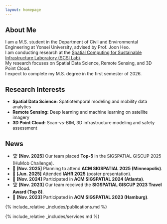 ```yaml
---
layout: homepage
---
```


## About Me

I am a M.S. student in the Department of Civil and Environmental Engineering at Yonsei University, advised by Prof. Joon Heo.  
I am conducting research at the [Spatial Computing for Sustainable Infrastructure Laboratory (SCSI Lab)](https://scsi.yonsei.ac.kr/).  
My research focuses on Spatial Data Science, Remote Sensing, and 3D Point Cloud.  
I expect to complete my M.S. degree in the first semester of 2026.


## Research Interests

- **Spatial Data Science:** Spatiotemporal modeling and mobility data analytics  
- **Remote Sensing:** Deep learning and machine learning on satellite imagery  
- **3D Point Cloud:** Scan-vs-BIM, 3D infrastructure modeling and safety assessment  

## News

- 🏆 **[Nov. 2025]** Our team placed **Top-5** in the SIGSPATIAL GISCUP 2025 (HuMob Challenge).  
- 📍 **[Nov. 2025]** Planning to attend **ACM SIGSPATIAL 2025 (Minneapolis)**.  
- 🎤 **[Jun. 2025]** Attended **IAHR 2025** (poster presentation).  
- 📍 **[Nov. 2024]** Participated in **ACM SIGSPATIAL 2024 (Atlanta)**.  
- 🏆 **[Nov. 2023]** Our team received the **SIGSPATIAL GISCUP 2023 Travel Award (Top 8)**.  
- 📍 **[Nov. 2023]** Participated in **ACM SIGSPATIAL 2023 (Hamburg)**.  


{% include_relative _includes/publications.md %}

{% include_relative _includes/services.md %}
